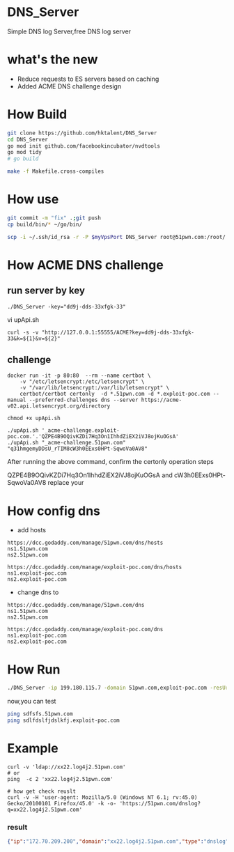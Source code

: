 # DNS_Server
Simple DNS log Server,free DNS log server

# what's the new
- Reduce requests to ES servers based on caching
- Added ACME DNS challenge design

# How Build
```bash
git clone https://github.com/hktalent/DNS_Server
cd DNS_Server
go mod init github.com/facebookincubator/nvdtools
go mod tidy
# go build

make -f Makefile.cross-compiles

```
# How use
```bash
git commit -m "fix" .;git push
cp build/bin/* ~/go/bin/

scp -i ~/.ssh/id_rsa -r -P $myVpsPort DNS_Server root@51pwn.com:/root/
```

# How ACME DNS challenge
## run server by key
```
./DNS_Server -key="dd9j-dds-33xfgk-33"
```
vi upApi.sh
```
curl -s -v "http://127.0.0.1:55555/ACME?key=dd9j-dds-33xfgk-33&k=${1}&v=${2}"
```
## challenge
```
docker run -it -p 80:80  --rm --name certbot \
    -v "/etc/letsencrypt:/etc/letsencrypt" \
    -v "/var/lib/letsencrypt:/var/lib/letsencrypt" \
    certbot/certbot certonly  -d *.51pwn.com -d *.exploit-poc.com --manual --preferred-challenges dns --server https://acme-v02.api.letsencrypt.org/directory

chmod +x upApi.sh

./upApi.sh '_acme-challenge.exploit-poc.com.'.'QZPE4B9OQivKZDi7Hq3On1IhhdZiEX2iVJ8ojKuOGsA'
./upApi.sh "_acme-challenge.51pwn.com" "q31hmgemyDDsU_rTIM8cW3h0EExs0HPt-SqwoVa0AV8"
```
After running the above command, confirm the certonly operation steps

QZPE4B9OQivKZDi7Hq3On1IhhdZiEX2iVJ8ojKuOGsA and cW3h0EExs0HPt-SqwoVa0AV8 replace your


# How config dns
- add  hosts
```
https://dcc.godaddy.com/manage/51pwn.com/dns/hosts
ns1.51pwn.com
ns2.51pwn.com

https://dcc.godaddy.com/manage/exploit-poc.com/dns/hosts
ns1.exploit-poc.com
ns2.exploit-poc.com
```
- change dns to
```
https://dcc.godaddy.com/manage/51pwn.com/dns
ns1.51pwn.com
ns2.51pwn.com

https://dcc.godaddy.com/manage/exploit-poc.com/dns
ns1.exploit-poc.com
ns2.exploit-poc.com
```

# How Run
```bash
./DNS_Server -ip 199.180.115.7 -domain 51pwn.com,exploit-poc.com -resUrl http://127.0.0.1:9999

```
now,you can test
```bash
ping sdfsfs.51pwn.com
ping sdlfdslfjdslkfj.exploit-poc.com

```
# Example
```
curl -v 'ldap://xx22.log4j2.51pwn.com'
# or 
ping  -c 2 'xx22.log4j2.51pwn.com'

# how get check reuslt
curl -v -H 'user-agent: Mozilla/5.0 (Windows NT 6.1; rv:45.0) Gecko/20100101 Firefox/45.0' -k -o- 'https://51pwn.com/dnslog?q=xx22.log4j2.51pwn.com'
```
### result
```json
{"ip":"172.70.209.200","domain":"xx22.log4j2.51pwn.com","type":"dnslog","date":"2022-01-23 05:19:53"}                                                                                             
```
